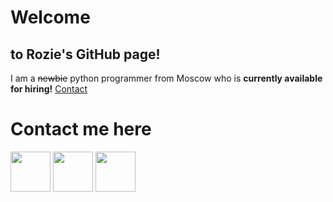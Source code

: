 # Welcome
## to Rozie's GitHub page!
I am a ~~newbie~~ python programmer from Moscow who is **currently available for hiring!** [Contact](#contact)

<!---
## Here are some of my statistics:
[![Rozie's GitHub stats](https://github-readme-stats.vercel.app/api?username=RoziePlaysPython)](https://github.com/anuraghazra/github-readme-stats)
-->
<!--START_SECTION:waka-->
<!--END_SECTION:waka-->

# <a name="contact">Contact me here</a>

[<img src="https://user-images.githubusercontent.com/54688438/74624141-54609400-5115-11ea-88d2-c1428bac6bdf.png" width="64">](https://www.upwork.com/freelancers/~018ede732a6119860a#gh-dark-mode-only)
[<img src="https://w7.pngwing.com/pngs/744/960/png-transparent-upwork-computer-icons-freelancer-others.png" width="64">](https://www.upwork.com/freelancers/~018ede732a6119860a#gh-light-mode-only)
[<img src="https://cdn.icon-icons.com/icons2/2201/PNG/512/telegram_logo_circle_icon_134012.png" width="64">](https://t.me/uwuashell)
